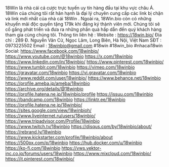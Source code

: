 18Win là nhà cái cá cược trực tuyến uy tín hàng đầu tại khu vực châu Á. 18Win của chúng tôi rất hân hạnh là đại lý chuyên cung cấp các link bị chặn và link mới nhất của nhà cái 18Win . Ngoài ra, 18Win.bio còn có những khuyến mãi độc quyền tặng 179k khi đăng ký thành viên mới. Chúng tôi sẽ cố gắng phát triển và đưa ra những phần quà hấp dẫn đến quý khách hàng tham gia cùng chúng tôi.
Thông tin liên hệ :
Website : https://18win.bio/
Địa chỉ : 289 Đ. Nguyễn Văn Cừ, Ngọc Lâm, Long Biên, Hà Nội, Việt Nam
SĐT : 0973225502
Email : 18winbio@gmail.com
#18win #18win_bio #nhacai18win
Social: 
https://www.facebook.com/18winbio/
https://www.youtube.com/@18winbio
https://x.com/18winbio
https://www.linkedin.com/in/18winbio/
https://www.pinterest.com/18winbio/
https://www.tumblr.com/18winbio
https://vimeo.com/18winbio
https://gravatar.com/18winbio
https://vi.gravatar.com/18winbio
https://www.reddit.com/user/18winbio/
https://www.behance.net/18winbio
https://profile.ameba.jp/ameba/18winbio
https://archive.org/details/@18winbio
https://profile.hatena.ne.jp/18winbio/profile
https://issuu.com/18winbio
https://bandcamp.com/18winbio
https://linktr.ee/18winbio
https://profile.hatena.ne.jp/18winbio/
https://sites.google.com/view/18winbioh/
https://www.liveinternet.ru/users/18winbio/
https://www.tripadvisor.com/Profile/18winbio
https://www.twitch.tv/18winbio
https://disqus.com/by/18winbio/about/
https://rebrand.ly/18winbio
https://www.kickstarter.com/profile/18winbio/about
https://500px.com/p/18winbio
https://hub.docker.com/u/18winbio
https://ko-fi.com/18winbio
https://vws.vektor-inc.co.jp/forums/users/18winbio
https://www.mixcloud.com/18winbio/
https://it.pinterest.com/18winbio/
